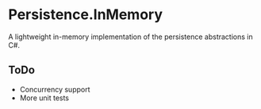 # Persistence.InMemory
A lightweight in-memory implementation of the persistence abstractions in C#.

## ToDo
 - Concurrency support
 - More unit tests